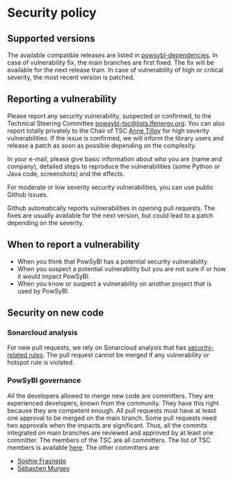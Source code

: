 # Security policy

## Supported versions

The available compatible releases are listed in [powsybl-dependencies](https://github.com/powsybl/powsybl-dependencies). In case of vulnerability fix, the main branches are first fixed. The fix will be available for the next release train. In case of vulnerability of high or critical severity, the most recent version is patched.

## Reporting a vulnerability

Please report any security vulnerability, suspected or confirmed, to the Technical Steering Committee [powsybl-tsc@lists.lfenergy.org](mailto:powsybl-tsc@lists.lfenergy.org). You can also report totally privately to the Chair of TSC [Anne Tilloy](anne.tilloy@rte-france.com) for high severity vulnerabilities. If the issue is confirmed, we will inform the library users and release a patch as soon as possible depending on the complexity.

In your e-mail, please give basic information about who you are (name and company), detailed steps to reproduce the vulnerabilities (some Python or Java code, screenshots) and the effects.

For moderate or low severity security vulnerabilities, you can use public Github issues. 

Github automatically reports vulnerabilities in opening pull requests. The fixes are usually available for the next version, but could lead to a patch depending on the severity.

## When to report a vulnerability

- When you think that PowSyBl has a potential security vulnerability.
- When you suspect a potential vulnerability but you are not sure if or how it would impact PowSyBl.
- When you know or suspect a vulnerability on another project that is used by PowSyBl.

## Security on new code

### Sonarcloud analysis

For new pull requests, we rely on Sonarcloud analysis that has [security-related rules](https://docs.sonarcloud.io/digging-deeper/security-related-rules/). The pull request cannot be merged if any vulnerability or hotspot rule is violated.

###  PowSyBl governance

All the developers allowed to merge new code are committers. They are experienced developers, known from the community. They have this right because they are competent enough. All pull requests must have at least one approval to be merged on the main branch. Some pull requests need two approvals when the impacts are significant. Thus, all the commits integrated on main branches are reviewed and approved by at least one committer. The members of the TSC are all committers. The list of TSC members is available [here](https://www.powsybl.org/pages/overview/governance). The other committers are:

- [Sophie Frasnedo](https://github.com/So-Fras)
- [Sébastien Murgey](https://github.com/orgs/powsybl/people/murgeyseb)
